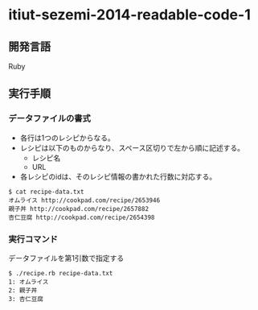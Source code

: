 itiut-sezemi-2014-readable-code-1
====

開発言語
----
Ruby

実行手順
----
### データファイルの書式

* 各行は1つのレシピからなる。
* レシピは以下のものからなり、スペース区切りで左から順に記述する。
  * レシピ名
  * URL
* 各レシピのidは、そのレシピ情報の書かれた行数に対応する。

```console
$ cat recipe-data.txt
オムライス http://cookpad.com/recipe/2653946
親子丼 http://cookpad.com/recipe/2657882
杏仁豆腐 http://cookpad.com/recipe/2654398
```

### 実行コマンド
データファイルを第1引数で指定する

```console
$ ./recipe.rb recipe-data.txt
1: オムライス
2: 親子丼
3: 杏仁豆腐
```
